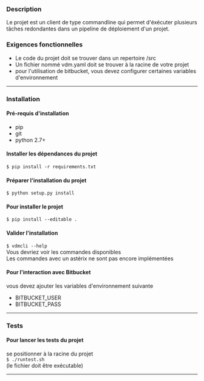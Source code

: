### Description
Le projet est un client de type commandline qui permet d'éxécuter plusieurs tâches redondantes dans un pipeline de déploiement d'un projet.

### Exigences fonctionnelles
* Le code du projet doit se trouver dans un repertoire /src
* Un fichier nommé vdm.yaml doit se trouver à la racine de votre projet
* pour l'utilisation de bitbucket, vous devez configurer certaines variables d'environnement

---

### Installation

#### Pré-requis d'installation
* pip
* git
* python 2.7+

#### Installer les dépendances du projet
`$ pip install -r requirements.txt`

#### Préparer l'installation du projet
`$ python setup.py install`

#### Pour installer le projet
`$ pip install --editable .`

#### Valider l'installation
`$ vdmcli --help`<br>
Vous devriez voir les commandes disponibles
<br>
Les commandes avec un astérix ne sont pas encore implémentées

#### Pour l'interaction avec Bitbucket
vous devez ajouter les variables d'environnement suivante
* BITBUCKET_USER
* BITBUCKET_PASS

---

### Tests

#### Pour lancer les tests du projet
se positionner à la racine du projet <br>
`$ ./runtest.sh` <br>
(le fichier doit être exécutable)

---

